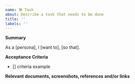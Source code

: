 ```yaml
---
name: 🛠️ Task
about: Describe a task that needs to be done
title: ''
labels: ''
---
```


**Summary**
<!--
Not all user stories need to be in this format but it helps to force the story writer to articulate those important three questions.
- Who are we building it for, who the user is? — As a <type of user>
- What are we building, what is the intention? — I want <some goal or objective >
- Why are we building it, what value it bring for the user.? — So that <benefit, value>
-->

As a [persona], I [want to], [so that].

**Acceptance Criteria**
<!--
You may choose one of the following formats to define the acceptance criteria:
- Verification List
- Given [some context]. When [some action is carried out]. Then [a particular set of observable consequences should be obtained]
-->

- [] criteria example  

**Relevant documents, screenshots, references and/or links**



